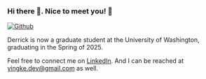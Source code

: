 ### Hi there 👋. Nice to meet you! 🥸
 [![Github](https://img.shields.io/github/followers/dykderrick?label=Followers&style=social)](https://github.com/dykderrick)


Derrick is now a graduate student at the University of Washington, graduating in the Spring of 2025.

Feel free to connect me on [LinkedIn](https://www.linkedin.com/in/yingke-derrick-ding/). And I can be reached at [yingke.dev@gmail.com](mailto:yingke.dev@gmail.com) as well.

<!-- - 📖 I am now pursuing dual degrees of Computer Science at THU and UW. The program is [GIX](https://gixnetwork.org). -->
<!-- - 😄 I always feel energetic to pack myself with more coding skills. -->
<!-- - 🎮 I do also play video games! Connect me on [Steam](https://steamcommunity.com/id/dykderrick/) and [Xbox Live](http://live.xbox.com/Profile?Gamertag=dykderrick)! -->
